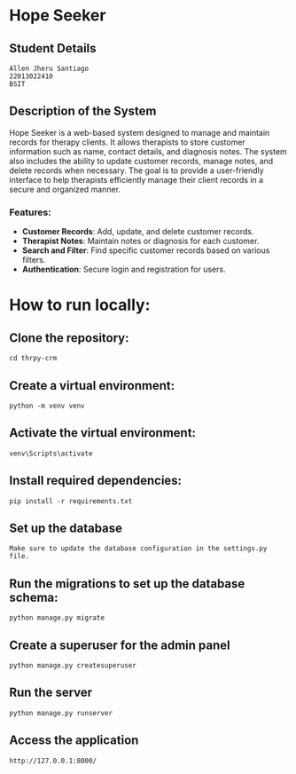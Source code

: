 # Hope Seeker

## Student Details
    Allen Jheru Santiago
    22013022410
    BSIT

## Description of the System

Hope Seeker is a web-based system designed to manage and maintain records for therapy clients. It allows therapists to store customer information such as name, contact details, and diagnosis notes. The system also includes the ability to update customer records, manage notes, and delete records when necessary. The goal is to provide a user-friendly interface to help therapists efficiently manage their client records in a secure and organized manner.

### Features:
- **Customer Records**: Add, update, and delete customer records.
- **Therapist Notes**: Maintain notes or diagnosis for each customer.
- **Search and Filter**: Find specific customer records based on various filters.
- **Authentication**: Secure login and registration for users.

# How to run locally:

## Clone the repository:
    cd thrpy-crm
## Create a virtual environment:
    python -m venv venv
## Activate the virtual environment:
    venv\Scripts\activate
## Install required dependencies:
    pip install -r requirements.txt
## Set up the database
    Make sure to update the database configuration in the settings.py file. 
## Run the migrations to set up the database schema:
    python manage.py migrate
## Create a superuser for the admin panel
    python manage.py createsuperuser
## Run the server
    python manage.py runserver
## Access the application
    http://127.0.0.1:8000/
    
